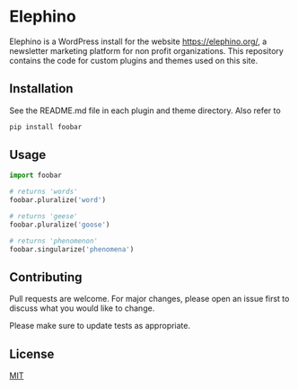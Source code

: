 # Elephino

Elephino is a WordPress install for the website https://elephino.org/, a
newsletter marketing platform for non profit organizations.  This repository
contains the code for custom plugins and themes used on this site.

## Installation

See the README.md file in each plugin and theme directory.  Also refer to


```bash
pip install foobar
```

## Usage

```python
import foobar

# returns 'words'
foobar.pluralize('word')

# returns 'geese'
foobar.pluralize('goose')

# returns 'phenomenon'
foobar.singularize('phenomena')
```

## Contributing
Pull requests are welcome. For major changes, please open an issue first to discuss what you would like to change.

Please make sure to update tests as appropriate.

## License
[MIT](https://choosealicense.com/licenses/mit/)
